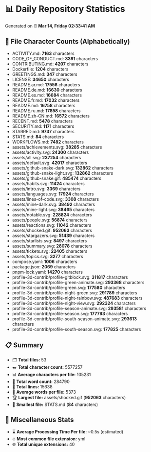 # 📊 Daily Repository Statistics
Generated on ⏰ **Mar 14, Friday 02:33:41 AM**

## 📂 File Character Counts (Alphabetically)
- ACTIVITY.md: **7163** characters
- CODE_OF_CONDUCT.md: **3391** characters
- CONTRIBUTING.md: **4207** characters
- Dockerfile: **1204** characters
- GREETINGS.md: **347** characters
- LICENSE: **34650** characters
- README.ar.md: **17556** characters
- README.de.md: **16630** characters
- README.es.md: **16684** characters
- README.fr.md: **17032** characters
- README.md: **16758** characters
- README.ru.md: **17858** characters
- README.zh-CN.md: **16572** characters
- RECENT.md: **5478** characters
- SECURITY.md: **1171** characters
- STARRED.md: **9737** characters
- STATS.md: **84** characters
- WORKFLOWS.md: **7482** characters
- assets/achievements.svg: **38285** characters
- assets/activity.svg: **24300** characters
- assets/all.svg: **237254** characters
- assets/default.svg: **42017** characters
- assets/github-snake-dark.svg: **132862** characters
- assets/github-snake-light.svg: **132862** characters
- assets/github-snake.gif: **485474** characters
- assets/habits.svg: **11424** characters
- assets/intro.svg: **3369** characters
- assets/languages.svg: **17924** characters
- assets/lines-of-code.svg: **3308** characters
- assets/mine-dark.svg: **38492** characters
- assets/mine-light.svg: **38465** characters
- assets/notable.svg: **228824** characters
- assets/people.svg: **56874** characters
- assets/reactions.svg: **11042** characters
- assets/shocked.gif: **952063** characters
- assets/stargazers.svg: **51439** characters
- assets/starlists.svg: **8497** characters
- assets/summary.svg: **28078** characters
- assets/tickets.svg: **22405** characters
- assets/topics.svg: **3277** characters
- compose.yaml: **1006** characters
- package.json: **2069** characters
- pnpm-lock.yaml: **14270** characters
- profile-3d-contrib/profile-gitblock.svg: **311817** characters
- profile-3d-contrib/profile-green-animate.svg: **293368** characters
- profile-3d-contrib/profile-green.svg: **177580** characters
- profile-3d-contrib/profile-night-green.svg: **291789** characters
- profile-3d-contrib/profile-night-rainbow.svg: **487683** characters
- profile-3d-contrib/profile-night-view.svg: **292324** characters
- profile-3d-contrib/profile-season-animate.svg: **293581** characters
- profile-3d-contrib/profile-season.svg: **177793** characters
- profile-3d-contrib/profile-south-season-animate.svg: **293613** characters
- profile-3d-contrib/profile-south-season.svg: **177825** characters

## 📋 Summary
- 🗂️ **Total files:** 53
- ✒️ **Total character count:** 5577257
- 📊 **Average characters per file:** 105231
- 📝 **Total word count:** 284790
- 🧾 **Total lines:** 15638
- 📐 **Average words per file:** 5373
- 🏆 **Largest file:** assets/shocked.gif (**952063** characters)
- 🥉 **Smallest file:** STATS.md (**84** characters)

## 🌟 Miscellaneous Stats
- ⌛ **Average Processing Time Per file:** ~0.5s (estimated)
- 🔥 **Most common file extension:** yml
- 🌐 **Total unique extensions:** 40
